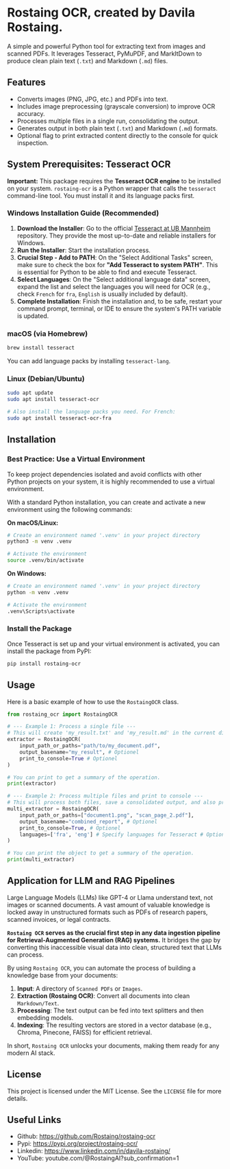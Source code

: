 # Rostaing OCR, created by Davila Rostaing.

A simple and powerful Python tool for extracting text from images and scanned PDFs. It leverages Tesseract, PyMuPDF, and MarkItDown to produce clean plain text (`.txt`) and Markdown (`.md`) files.

## Features

-   Converts images (PNG, JPG, etc.) and PDFs into text.
-   Includes image preprocessing (grayscale conversion) to improve OCR accuracy.
-   Processes multiple files in a single run, consolidating the output.
-   Generates output in both plain text (`.txt`) and Markdown (`.md`) formats.
-   Optional flag to print extracted content directly to the console for quick inspection.

## System Prerequisites: Tesseract OCR

**Important:** This package requires the **Tesseract OCR engine** to be installed on your system. `rostaing-ocr` is a Python wrapper that calls the `tesseract` command-line tool. You must install it and its language packs first.

### Windows Installation Guide (Recommended)

1.  **Download the Installer**: Go to the official [Tesseract at UB Mannheim](https://github.com/UB-Mannheim/tesseract/wiki) repository. They provide the most up-to-date and reliable installers for Windows.
2.  **Run the Installer**: Start the installation process.
3.  **Crucial Step - Add to PATH**: On the "Select Additional Tasks" screen, make sure to check the box for **"Add Tesseract to system PATH"**. This is essential for Python to be able to find and execute Tesseract.
4.  **Select Languages**: On the "Select additional language data" screen, expand the list and select the languages you will need for OCR (e.g., check `French` for `fra`, `English` is usually included by default).
5.  **Complete Installation**: Finish the installation and, to be safe, restart your command prompt, terminal, or IDE to ensure the system's PATH variable is updated.

### macOS (via Homebrew)

```bash
brew install tesseract
```
You can add language packs by installing `tesseract-lang`.

### Linux (Debian/Ubuntu)

```bash
sudo apt update
sudo apt install tesseract-ocr

# Also install the language packs you need. For French:
sudo apt install tesseract-ocr-fra
```

## Installation

### Best Practice: Use a Virtual Environment

To keep project dependencies isolated and avoid conflicts with other Python projects on your system, it is highly recommended to use a virtual environment.

With a standard Python installation, you can create and activate a new environment using the following commands:

**On macOS/Linux:**
```bash
# Create an environment named '.venv' in your project directory
python3 -m venv .venv

# Activate the environment
source .venv/bin/activate
```

**On Windows:**
```bash
# Create an environment named '.venv' in your project directory
python -m venv .venv

# Activate the environment
.venv\Scripts\activate
```

### Install the Package

Once Tesseract is set up and your virtual environment is activated, you can install the package from PyPI:

```bash
pip install rostaing-ocr
```

## Usage

Here is a basic example of how to use the `RostaingOCR` class.

```python
from rostaing_ocr import RostaingOCR

# --- Example 1: Process a single file ---
# This will create 'my_result.txt' and 'my_result.md' in the current directory.
extractor = RostaingOCR(
    input_path_or_paths="path/to/my_document.pdf",
    output_basename="my_result", # Optionel
    print_to_console=True # Optionel
)

# You can print to get a summary of the operation.
print(extractor)

# --- Example 2: Process multiple files and print to console ---
# This will process both files, save a consolidated output, and also print the results.
multi_extractor = RostaingOCR(
    input_path_or_paths=["document1.png", "scan_page_2.pdf"],
    output_basename="combined_report", # Optionel
    print_to_console=True, # Optionel
    languages=['fra', 'eng'] # Specify languages for Tesseract # Optionel
)

# You can print the object to get a summary of the operation.
print(multi_extractor)
```

## Application for LLM and RAG Pipelines

Large Language Models (LLMs) like GPT-4 or Llama understand text, not images or scanned documents. A vast amount of valuable knowledge is locked away in unstructured formats such as PDFs of research papers, scanned invoices, or legal contracts.

**`Rostaing OCR` serves as the crucial first step in any data ingestion pipeline for Retrieval-Augmented Generation (RAG) systems.** It bridges the gap by converting this inaccessible visual data into clean, structured text that LLMs can process.

By using `Rostaing OCR`, you can automate the process of building a knowledge base from your documents:

1.  **Input**: A directory of `Scanned PDFs` or `Images`.
2.  **Extraction (Rostaing OCR)**: Convert all documents into clean `Markdown/Text`.
3.  **Processing**: The text output can be fed into text splitters and then embedding models.
4.  **Indexing**: The resulting vectors are stored in a vector database (e.g., Chroma, Pinecone, FAISS) for efficient retrieval.

In short, `Rostaing OCR` unlocks your documents, making them ready for any modern AI stack.

## License

This project is licensed under the MIT License. See the `LICENSE` file for more details.

## Useful Links
- Github: https://github.com/Rostaing/rostaing-ocr
- Pypi: https://pypi.org/project/rostaing-ocr/
- Linkedin: https://www.linkedin.com/in/davila-rostaing/
- YouTube: youtube.com/@RostaingAI?sub_confirmation=1